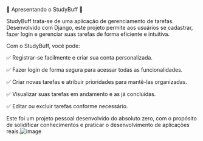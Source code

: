🚀 Apresentando o StudyBuff 🚀

StudyBuff trata-se de uma aplicação de gerenciamento de tarefas. Desenvolvido com Django, este projeto permite aos usuários se cadastrar, fazer login e gerenciar suas tarefas de forma eficiente e intuitiva.

Com o StudyBuff, você pode:

✅ Registrar-se facilmente e criar sua conta personalizada.

✅ Fazer login de forma segura para acessar todas as funcionalidades.

✅ Criar novas tarefas e atribuir prioridades para mantê-las organizadas.

✅ Visualizar suas tarefas em andamento e as já concluídas.

✅ Editar ou excluir tarefas conforme necessário.

Este foi um projeto pessoal desenvolvido do absoluto zero, com o propósito de solidificar conhecimentos e praticar o desenvolvimento de aplicações reais.![image](https://github.com/rribeiro200/studybuffapp/assets/120493412/167e902f-c552-4f0e-bf05-423cd9d2f8d4)
